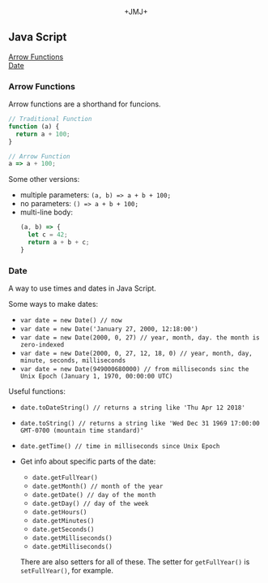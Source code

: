 <p style="text-align: center">+JMJ+</p>

## Java Script

[Arrow Functions](#arrow-functions)  
[Date](#date)

### Arrow Functions
Arrow functions are a shorthand for funcions.

```js
// Traditional Function
function (a) {
  return a + 100;
}

// Arrow Function
a => a + 100;
```

Some other versions:
* multiple parameters: `(a, b) => a + b + 100;`
* no parameters: `() => a + b + 100;`
* multi-line body: 
  ```js
  (a, b) => {
    let c = 42;
    return a + b + c;
  }
  ```
  
### Date
A way to use times and dates in Java Script.

Some ways to make dates:
* `var date = new Date() // now`
* `var date = new Date('January 27, 2000, 12:18:00')`
* `var date = new Date(2000, 0, 27) // year, month, day. the month is zero-indexed`
* `var date = new Date(2000, 0, 27, 12, 18, 0) // year, month, day, minute, seconds, milliseconds`
* `var date = new Date(949000680000) // from milliseconds sinc the Unix Epoch (January 1, 1970, 00:00:00 UTC)`

Useful functions:

* `date.toDateString() // returns a string like 'Thu Apr 12 2018'`
* `date.toString() // returns a string like 'Wed Dec 31 1969 17:00:00 GMT-0700 (mountain time standard)'`
* `date.getTime() // time in milliseconds since Unix Epoch`
* Get info about specific parts of the date:
  * `date.getFullYear()`
  * `date.getMonth() // month of the year`
  * `date.getDate() // day of the month`
  * `date.getDay() // day of the week`
  * `date.getHours()`
  * `date.getMinutes()`
  * `date.getSeconds()`
  * `date.getMilliseconds()`
  * `date.getMilliseconds()`

  There are also setters for all of these. The setter for `getFullYear()` is `setFullYear()`, for example.
